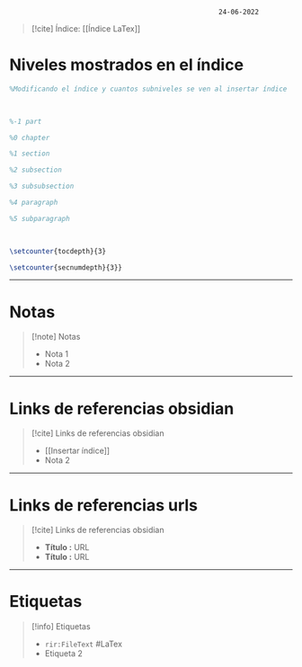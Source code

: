 														24-06-2022

>[!cite] Índice: [[Índice LaTex]]

# Niveles mostrados en el índice

```Latex
%Modificando el índice y cuantos subniveles se ven al insertar índice

  

%-1 part

%0 chapter     

%1 section       

%2 subsection  

%3 subsubsection

%4 paragraph

%5 subparagraph

  

\setcounter{tocdepth}{3}

\setcounter{secnumdepth}{3}}
```


--------------------------------------------------

# Notas
> [!note]  Notas
> - Nota 1
> - Nota 2

--------------------------------------------------

# Links de referencias obsidian

> [!cite]  Links de referencias obsidian
> - [[Insertar índice]]
> - Nota 2

--------------------------------------------------

# Links de referencias urls

> [!cite]  Links de referencias obsidian
> - __Título :__ URL
> - __Título :__ URL

--------------------------------------------------

# Etiquetas
> [!info] Etiquetas
> - `rir:FileText` #LaTex
> - Etiqueta 2